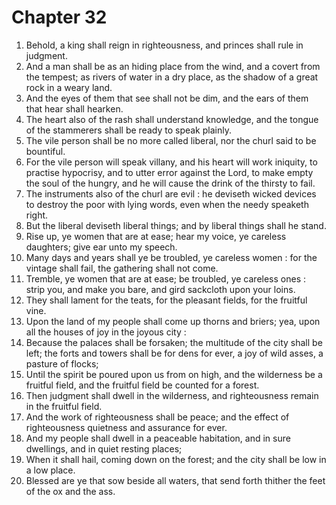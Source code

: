 # Chapter 32

1. Behold, a king shall reign in righteousness, and princes shall rule in judgment.
2. And a man shall be as an hiding place from the wind, and a covert from the tempest; as rivers of water in a dry place, as the shadow of a great rock in a weary land.
3. And the eyes of them that see shall not be dim, and the ears of them that hear shall hearken.
4. The heart also of the rash shall understand knowledge, and the tongue of the stammerers shall be ready to speak plainly.
5. The vile person shall be no more called liberal, nor the churl said to be bountiful.
6. For the vile person will speak villany, and his heart will work iniquity, to practise hypocrisy, and to utter error against the Lord, to make empty the soul of the hungry, and he will cause the drink of the thirsty to fail.
7. The instruments also of the churl are evil : he deviseth wicked devices to destroy the poor with lying words, even when the needy speaketh right.
8. But the liberal deviseth liberal things; and by liberal things shall he stand.
9. Rise up, ye women that are at ease; hear my voice, ye careless daughters; give ear unto my speech.
10. Many days and years shall ye be troubled, ye careless women : for the vintage shall fail, the gathering shall not come.
11. Tremble, ye women that are at ease; be troubled, ye careless ones : strip you, and make you bare, and gird sackcloth upon your loins.
12. They shall lament for the teats, for the pleasant fields, for the fruitful vine.
13. Upon the land of my people shall come up thorns and briers; yea, upon all the houses of joy in the joyous city :
14. Because the palaces shall be forsaken; the multitude of the city shall be left; the forts and towers shall be for dens for ever, a joy of wild asses, a pasture of flocks;
15. Until the spirit be poured upon us from on high, and the wilderness be a fruitful field, and the fruitful field be counted for a forest.
16. Then judgment shall dwell in the wilderness, and righteousness remain in the fruitful field.
17. And the work of righteousness shall be peace; and the effect of righteousness quietness and assurance for ever.
18. And my people shall dwell in a peaceable habitation, and in sure dwellings, and in quiet resting places;
19. When it shall hail, coming down on the forest; and the city shall be low in a low place.
20. Blessed are ye that sow beside all waters, that send forth thither the feet of the ox and the ass.


